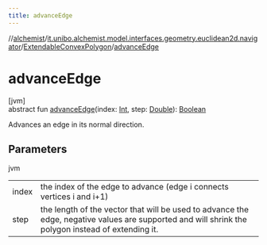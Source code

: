 ```yaml
---
title: advanceEdge
---
```

//[alchemist](../../../index.html)/[it.unibo.alchemist.model.interfaces.geometry.euclidean2d.navigator](../index.html)/[ExtendableConvexPolygon](index.html)/[advanceEdge](advance-edge.html)



# advanceEdge



[jvm]\
abstract fun [advanceEdge](advance-edge.html)(index: [Int](https://kotlinlang.org/api/latest/jvm/stdlib/kotlin/-int/index.html), step: [Double](https://kotlinlang.org/api/latest/jvm/stdlib/kotlin/-double/index.html)): [Boolean](https://kotlinlang.org/api/latest/jvm/stdlib/kotlin/-boolean/index.html)



Advances an edge in its normal direction.



## Parameters


jvm

| | |
|---|---|
| index | the index of the edge to advance (edge i connects vertices i and i+1) |
| step | the length of the vector that will be used to advance the edge, negative values are supported and will shrink the polygon instead of extending it. |




